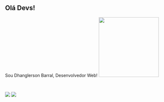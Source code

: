 ## Olá Devs!

   Sou Dhanglerson Barral, Desenvolvedor Web!
   <img height="196em" src="https://github-readme-stats.vercel.app/api/top-langs/?username=Barral13&layout=compact&langs_count=6&theme=tokyonight"/>   
 <br>
 
 ##

 <div>
    <a href="https://www.linkedin.com/in/dhanglerson-dev/" target="_blank"><img src="https://img.shields.io/badge/-LinkedIn-%230077B5?style=for-the-badge&logo=linkedin&logoColor=white" target="_blank"></a>
    <a href="https://www.instagram.com/barral_dhanglerson/" target="_blank"><img src="https://img.shields.io/badge/-Instagram-%23E4405F?style=for-the-badge&logo=instagram&logoColor=white" target="_blank"></a>
 </div>
